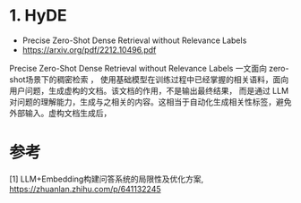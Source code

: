 # 1. HyDE

- Precise Zero-Shot Dense Retrieval without Relevance Labels
- https://arxiv.org/pdf/2212.10496.pdf

Precise Zero-Shot Dense Retrieval without Relevance Labels 一文面向 zero-shot场景下的稠密检索 ，
使用基础模型在训练过程中已经掌握的相关语料，面向用户问题，生成虚构的文档。该文档的作用，不是输出最终结果，
而是通过 LLM 对问题的理解能力，生成与之相关的内容。这相当于自动化生成相关性标签，避免外部输入。虚构文档生成后，

# 参考

[1] LLM+Embedding构建问答系统的局限性及优化方案, https://zhuanlan.zhihu.com/p/641132245
